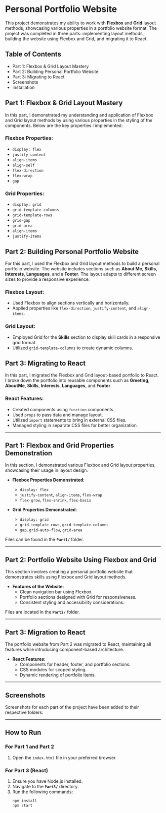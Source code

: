 # Personal Portfolio Website

This project demonstrates my ability to work with **Flexbox** and **Grid** layout methods, showcasing various properties in a portfolio website format. The project was completed in three parts: implementing layout methods, building the website using Flexbox and Grid, and migrating it to React.

## Table of Contents
- Part 1: Flexbox & Grid Layout Mastery
- Part 2: Building Personal Portfolio Website
- Part 3: Migrating to React
- Screenshots
- Installation

## Part 1: Flexbox & Grid Layout Mastery
In this part, I demonstrated my understanding and application of Flexbox and Grid layout methods by using various properties in the styling of the components. Below are the key properties I implemented:

### Flexbox Properties:
- `display: flex`
- `justify-content`
- `align-items`
- `align-self`
- `flex-direction`
- `flex-wrap`
- `gap`

### Grid Properties:
- `display: grid`
- `grid-template-columns`
- `grid-template-rows`
- `grid-gap`
- `grid-area`
- `align-items`
- `justify-items`

## Part 2: Building Personal Portfolio Website
For this part, I used the Flexbox and Grid layout methods to build a personal portfolio website. The website includes sections such as **About Me**, **Skills**, **Interests**, **Languages**, and a **Footer**. The layout adapts to different screen sizes to provide a responsive experience.

### Flexbox Layout:
- Used Flexbox to align sections vertically and horizontally.
- Applied properties like `flex-direction`, `justify-content`, and `align-items`.

### Grid Layout:
- Employed Grid for the **Skills** section to display skill cards in a responsive grid format.
- Utilized `grid-template-columns` to create dynamic columns.

## Part 3: Migrating to React
In this part, I migrated the Flexbox and Grid layout-based portfolio to React. I broke down the portfolio into reusable components such as **Greeting**, **AboutMe**, **Skills**, **Interests**, **Languages**, and **Footer**.

### React Features:
- Created components using `function` components.
- Used `props` to pass data and manage layout.
- Utilized `import` statements to bring in external CSS files.
- Managed styling in separate CSS files for better organization.


---

## **Part 1: Flexbox and Grid Properties Demonstration**
In this section, I demonstrated various Flexbox and Grid layout properties, showcasing their usage in layout design.  
- **Flexbox Properties Demonstrated**:  
  - `display: flex`
  - `justify-content`, `align-items`, `flex-wrap`
  - `flex-grow`, `flex-shrink`, `flex-basis`

- **Grid Properties Demonstrated**:  
  - `display: grid`
  - `grid-template-rows`, `grid-template-columns`
  - `gap`, `grid-auto-flow`, `grid-area`

Files can be found in the **`Part1/`** folder.  

---

## **Part 2: Portfolio Website Using Flexbox and Grid**
This section involves creating a personal portfolio website that demonstrates skills using Flexbox and Grid layout methods.  
- **Features of the Website**:  
  - Clean navigation bar using Flexbox.  
  - Portfolio sections designed with Grid for responsiveness.  
  - Consistent styling and accessibility considerations.

Files are located in the **`Part2/`** folder.  

---

## **Part 3: Migration to React**
The portfolio website from Part 2 was migrated to React, maintaining all features while introducing component-based architecture.  
- **React Features**:  
  - Components for header, footer, and portfolio sections.  
  - CSS modules for scoped styling.  
  - Dynamic rendering of portfolio items.  

---

## **Screenshots**
Screenshots for each part of the project have been added to their respective folders:

---

## **How to Run**

### **For Part 1 and Part 2**
1. Open the `index.html` file in your preferred browser.

### **For Part 3 (React)**
1. Ensure you have Node.js installed.
2. Navigate to the **`Part3/`** directory.
3. Run the following commands:
   ```bash
   npm install
   npm start
